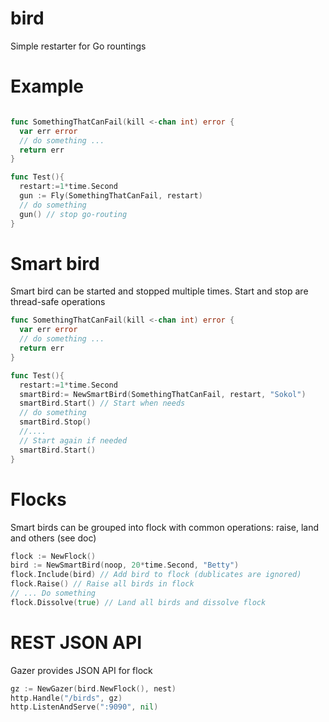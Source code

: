 # bird
Simple restarter for Go rountings

# Example

```go

func SomethingThatCanFail(kill <-chan int) error {
  var err error
  // do something ...
  return err
}

func Test(){
  restart:=1*time.Second
  gun := Fly(SomethingThatCanFail, restart)
  // do something
  gun() // stop go-routing
}
```

# Smart bird

Smart bird can be started and stopped multiple times. Start and stop are thread-safe operations


```go
func SomethingThatCanFail(kill <-chan int) error {
  var err error
  // do something ...
  return err
}

func Test(){
  restart:=1*time.Second
  smartBird:= NewSmartBird(SomethingThatCanFail, restart, "Sokol")
  smartBird.Start() // Start when needs
  // do something
  smartBird.Stop()
  //....
  // Start again if needed
  smartBird.Start()
}
```

# Flocks

Smart birds can be grouped into flock with common operations: raise, land and others (see doc)

```go
flock := NewFlock()
bird := NewSmartBird(noop, 20*time.Second, "Betty")
flock.Include(bird) // Add bird to flock (dublicates are ignored)
flock.Raise() // Raise all birds in flock
// ... Do something
flock.Dissolve(true) // Land all birds and dissolve flock
```

# REST JSON API

Gazer provides JSON API for flock

```go
gz := NewGazer(bird.NewFlock(), nest)
http.Handle("/birds", gz)
http.ListenAndServe(":9090", nil)
```
